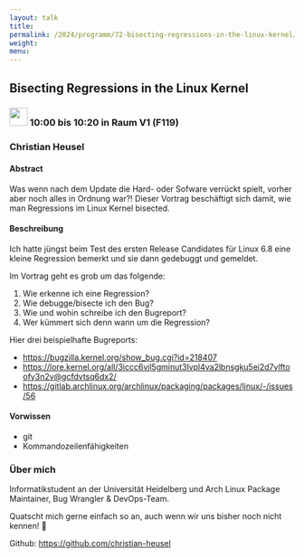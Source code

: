 ```yaml
---
layout: talk
title:
permalink: /2024/programm/72-bisecting-regressions-in-the-linux-kernel/
weight:
menu:
---
```

## Bisecting Regressions in the Linux Kernel

### <img height = "32" src="../../../images/talk.svg"> 10:00 bis 10:20 in Raum V1 (F119)

### Christian Heusel

#### Abstract

Was wenn nach dem Update die Hard- oder Sofware verrückt spielt, vorher aber noch alles in Ordnung war?! Dieser Vortrag beschäftigt sich damit, wie man Regressions im Linux Kernel bisected.

#### Beschreibung

Ich hatte jüngst beim Test des ersten Release Candidates für Linux 6.8 eine kleine Regression bemerkt und sie dann gedebuggt und gemeldet.

Im Vortrag geht es grob um das folgende:  
1. Wie erkenne ich eine Regression?  
2. Wie debugge/bisecte ich den Bug?  
3. Wie und wohin schreibe ich den Bugreport?  
4. Wer kümmert sich denn wann um die Regression?

Hier drei beispielhafte Bugreports:  
- https://bugzilla.kernel.org/show_bug.cgi?id=218407  
- https://lore.kernel.org/all/3iccc6vjl5gminut3lvpl4va2lbnsgku5ei2d7ylftoofy3n2v@gcfdvtsq6dx2/  
- https://gitlab.archlinux.org/archlinux/packaging/packages/linux/-/issues/56

#### Vorwissen

- git  
- Kommandozeilenfähigkeiten

### Über mich

Informatikstudent an der Universität Heidelberg und Arch Linux Package Maintainer, Bug Wrangler & DevOps-Team.

Quatscht mich gerne einfach so an, auch wenn wir uns bisher noch nicht kennen! 🤗

Github: https://github.com/christian-heusel

